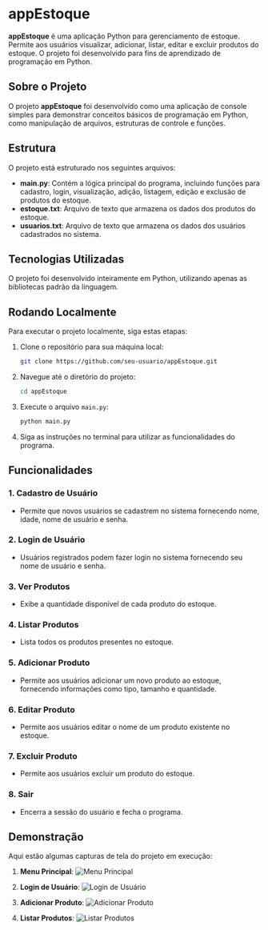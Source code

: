 # appEstoque

**appEstoque** é uma aplicação Python para gerenciamento de estoque. Permite aos usuários visualizar, adicionar, listar, editar e excluir produtos do estoque. O projeto foi desenvolvido para fins de aprendizado de programação em Python.

## Sobre o Projeto

O projeto **appEstoque** foi desenvolvido como uma aplicação de console simples para demonstrar conceitos básicos de programação em Python, como manipulação de arquivos, estruturas de controle e funções.

## Estrutura

O projeto está estruturado nos seguintes arquivos:

- **main.py**: Contém a lógica principal do programa, incluindo funções para cadastro, login, visualização, adição, listagem, edição e exclusão de produtos do estoque.
- **estoque.txt**: Arquivo de texto que armazena os dados dos produtos do estoque.
- **usuarios.txt**: Arquivo de texto que armazena os dados dos usuários cadastrados no sistema.

## Tecnologias Utilizadas

O projeto foi desenvolvido inteiramente em Python, utilizando apenas as bibliotecas padrão da linguagem.

## Rodando Localmente

Para executar o projeto localmente, siga estas etapas:

1. Clone o repositório para sua máquina local:

   ```bash
   git clone https://github.com/seu-usuario/appEstoque.git
   ```

2. Navegue até o diretório do projeto:

   ```bash
   cd appEstoque
   ```

3. Execute o arquivo `main.py`:

   ```bash
   python main.py
   ```

4. Siga as instruções no terminal para utilizar as funcionalidades do programa.

## Funcionalidades

### 1. Cadastro de Usuário

- Permite que novos usuários se cadastrem no sistema fornecendo nome, idade, nome de usuário e senha.

### 2. Login de Usuário

- Usuários registrados podem fazer login no sistema fornecendo seu nome de usuário e senha.

### 3. Ver Produtos

- Exibe a quantidade disponível de cada produto do estoque.

### 4. Listar Produtos

- Lista todos os produtos presentes no estoque.

### 5. Adicionar Produto

- Permite aos usuários adicionar um novo produto ao estoque, fornecendo informações como tipo, tamanho e quantidade.

### 6. Editar Produto

- Permite aos usuários editar o nome de um produto existente no estoque.

### 7. Excluir Produto

- Permite aos usuários excluir um produto do estoque.

### 8. Sair

- Encerra a sessão do usuário e fecha o programa.

## Demonstração

Aqui estão algumas capturas de tela do projeto em execução:

1. **Menu Principal**:
   ![Menu Principal](https://github.com/hiago19/appEstoque/assets/81202387/996ad42e-2df8-40ba-b6fe-70485e90e049)


2. **Login de Usuário**:
   ![Login de Usuário](https://github.com/hiago19/appEstoque/assets/81202387/ad72c66b-2cd3-4e63-ae97-d3784c57cc10)


3. **Adicionar Produto**:
   ![Adicionar Produto](https://github.com/hiago19/appEstoque/assets/81202387/4851662b-5ea2-4317-914f-b748e6d93c36)


4. **Listar Produtos**:
   ![Listar Produtos](https://github.com/hiago19/appEstoque/assets/81202387/e890b83b-cec0-419b-aaa0-0cb58dd3ba51)

